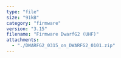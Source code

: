 ```yaml
---
type: "file"
size: "91kB"
category: "firmware"
version: "3.15"
filename: "Firmware DwarfG2 (UHF)"
attachments:
  - "./DWARFG2_0315_on_DWARFG2_0101.zip"
---
```

